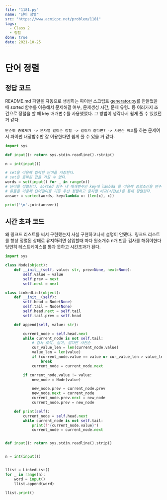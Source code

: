 ```yaml
---
file: "1181.py"
name: "단어 정렬"
src: "https://www.acmicpc.net/problem/1181"
tags:
  - Class 2
  - 정렬
done: true
date: 2021-10-25
---
```


# 단어 정렬

## 정답 코드

README.md 파일을 자동으로 생성하는 파이썬 스크립트 [generator.py](../../../generator.py)를 만들었을 때 sorted 함수를 이용해서 문제해결 여부, 문제생성 시간, 문제 유형.. 등 여러가지 조건으로 정렬을 할 때 key 매개변수를 사용했었다. 그 방법이 생각나서 쉽게 풀 수 있었던 거 같다.

`단순히 중복제거 -> 문자열 길이순 정렬 -> 길이가 같다면? -> 사전순 비교`를 하는 문제여서 파이썬 내장함수만 잘 이용한다면 쉽게 풀 수 있을 거 같다.

```python
import sys

def input(): return sys.stdin.readline().rstrip()

n = int(input())

# set을 이용해 입력한 단어를 저장한다.
# set은 중복된 값을 가질 수 없다.
words = set(input() for _ in range(n))
# 단어를 정렬한다. sorted 함수 내 매개변수인 key에 lambda 를 이용해 정렬조건을 변수로 넘길 수 있다.
# 튜플을 이용해 단어길이를 기준 우선 정렬하고 문자열 비교(사전순)를 통해 정렬한다.
answer = sorted(words, key=lambda x: (len(x), x))

print('\n'.join(answer))
```

## 시간 초과 코드

왜 링크드 리스트를 써서 구현했는지 사실 구현하고나서 설명이 안됐다.. 링크드 리스트를 항상 정렬된 상태로 유지하려면 삽입할때 마다 원소개수 n개 만큼 검사를 해줘야한다 당연히 테스트케이스를 통과 못하고 시간초과가 된다.

```python
import sys

class Node(object):
    def __init__(self, value: str, prev=None, next=None):
        self.value = value
        self.prev = next
        self.next = next

class LinkedList(object):
    def __init__(self):
        self.head = Node(None)
        self.tail = Node(None)
        self.head.next = self.tail
        self.tail.prev = self.head

    def append(self, value: str):

        current_node = self.head.next
        while current_node is not self.tail:
            # 검사 로직, 길이, 같다면 사전순
            cur_value_len = len(current_node.value)
            value_len = len(value)
            if (current_node.value == value or cur_value_len > value_len or not (cur_value_len<value_len)):
                break
            current_node = current_node.next

        if current_node.value != value:
            new_node = Node(value)

            new_node.prev = current_node.prev
            new_node.next = current_node
            current_node.prev.next = new_node
            current_node.prev = new_node

    def print(self):
        current_node = self.head.next
        while current_node is not self.tail:
            print(f"{current_node.value}")
            current_node = current_node.next


def input(): return sys.stdin.readline().strip()


n = int(input())


llist = LinkedList()
for _ in range(n):
    word = input()
    llist.append(word)

llist.print()
```
